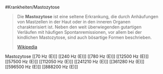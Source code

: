 #Krankheiten/Mastozytose

> Die **Mastozytose** ist eine seltene Erkrankung, die durch Anhäufungen von Mastzellen in der Haut oder in den inneren Organen charakterisiert ist. Neben den weit überwiegenden gutartigen Verläufen mit häufigen Spontanremissionen, vor allem bei der kindlichen Mastozytose, sind auch bösartige Formen beschrieben.
>
> [Wikipedia](https://de.wikipedia.org/wiki/Mastozytose)

Mastozytose
[[70 Hz (E)]]
[[240 Hz (E)]]
[[780 Hz (E)]]
[[12500 Hz (E)]]
[[57500 Hz (E)]]
[[112050 Hz (E)]]
[[241210 Hz (E)]]
[[361280 Hz (E)]]
[[596500 Hz (E)]]
[[888200 Hz (E)]]
